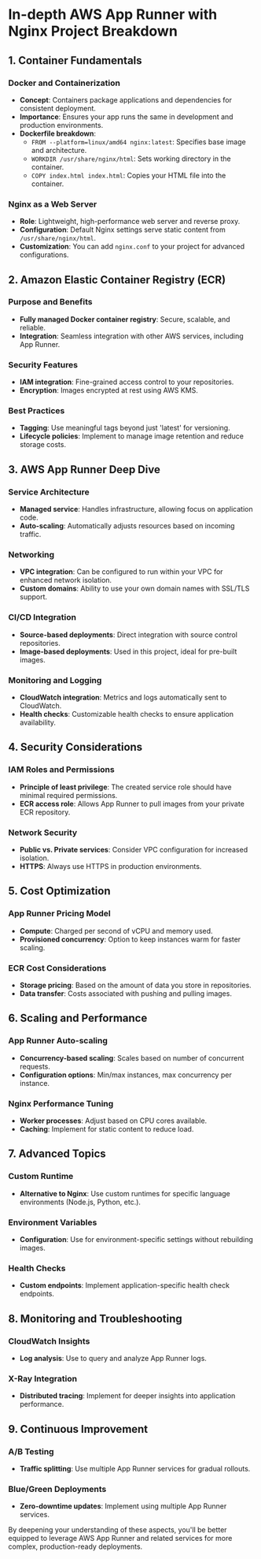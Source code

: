 # In-depth AWS App Runner with Nginx Project Breakdown

## 1. Container Fundamentals

### Docker and Containerization
- **Concept**: Containers package applications and dependencies for consistent deployment.
- **Importance**: Ensures your app runs the same in development and production environments.
- **Dockerfile breakdown**:
  - `FROM --platform=linux/amd64 nginx:latest`: Specifies base image and architecture.
  - `WORKDIR /usr/share/nginx/html`: Sets working directory in the container.
  - `COPY index.html index.html`: Copies your HTML file into the container.

### Nginx as a Web Server
- **Role**: Lightweight, high-performance web server and reverse proxy.
- **Configuration**: Default Nginx settings serve static content from `/usr/share/nginx/html`.
- **Customization**: You can add `nginx.conf` to your project for advanced configurations.

## 2. Amazon Elastic Container Registry (ECR)

### Purpose and Benefits
- **Fully managed Docker container registry**: Secure, scalable, and reliable.
- **Integration**: Seamless integration with other AWS services, including App Runner.

### Security Features
- **IAM integration**: Fine-grained access control to your repositories.
- **Encryption**: Images encrypted at rest using AWS KMS.

### Best Practices
- **Tagging**: Use meaningful tags beyond just 'latest' for versioning.
- **Lifecycle policies**: Implement to manage image retention and reduce storage costs.

## 3. AWS App Runner Deep Dive

### Service Architecture
- **Managed service**: Handles infrastructure, allowing focus on application code.
- **Auto-scaling**: Automatically adjusts resources based on incoming traffic.

### Networking
- **VPC integration**: Can be configured to run within your VPC for enhanced network isolation.
- **Custom domains**: Ability to use your own domain names with SSL/TLS support.

### CI/CD Integration
- **Source-based deployments**: Direct integration with source control repositories.
- **Image-based deployments**: Used in this project, ideal for pre-built images.

### Monitoring and Logging
- **CloudWatch integration**: Metrics and logs automatically sent to CloudWatch.
- **Health checks**: Customizable health checks to ensure application availability.

## 4. Security Considerations

### IAM Roles and Permissions
- **Principle of least privilege**: The created service role should have minimal required permissions.
- **ECR access role**: Allows App Runner to pull images from your private ECR repository.

### Network Security
- **Public vs. Private services**: Consider VPC configuration for increased isolation.
- **HTTPS**: Always use HTTPS in production environments.

## 5. Cost Optimization

### App Runner Pricing Model
- **Compute**: Charged per second of vCPU and memory used.
- **Provisioned concurrency**: Option to keep instances warm for faster scaling.

### ECR Cost Considerations
- **Storage pricing**: Based on the amount of data you store in repositories.
- **Data transfer**: Costs associated with pushing and pulling images.

## 6. Scaling and Performance

### App Runner Auto-scaling
- **Concurrency-based scaling**: Scales based on number of concurrent requests.
- **Configuration options**: Min/max instances, max concurrency per instance.

### Nginx Performance Tuning
- **Worker processes**: Adjust based on CPU cores available.
- **Caching**: Implement for static content to reduce load.

## 7. Advanced Topics

### Custom Runtime
- **Alternative to Nginx**: Use custom runtimes for specific language environments (Node.js, Python, etc.).

### Environment Variables
- **Configuration**: Use for environment-specific settings without rebuilding images.

### Health Checks
- **Custom endpoints**: Implement application-specific health check endpoints.

## 8. Monitoring and Troubleshooting

### CloudWatch Insights
- **Log analysis**: Use to query and analyze App Runner logs.

### X-Ray Integration
- **Distributed tracing**: Implement for deeper insights into application performance.

## 9. Continuous Improvement

### A/B Testing
- **Traffic splitting**: Use multiple App Runner services for gradual rollouts.

### Blue/Green Deployments
- **Zero-downtime updates**: Implement using multiple App Runner services.

By deepening your understanding of these aspects, you'll be better equipped to leverage AWS App Runner and related services for more complex, production-ready deployments.
